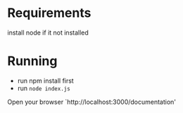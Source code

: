 # Requirements
install node if it not installed

# Running
* run npm install first
* run `node index.js`

Open your browser `http://localhost:3000/documentation'

